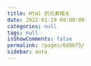 ```yaml
---
title: Html 的元素相关
date: 2022-01-19 00:00:00
categories: null
tags: null
isShowComments: false
permalink: /pages/6d86f5/
sidebar: auto
---
```

